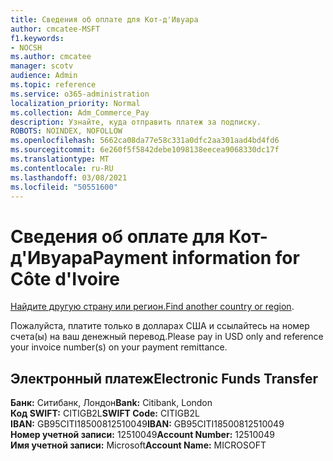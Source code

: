 ```yaml
---
title: Сведения об оплате для Кот-д'Ивуара
author: cmcatee-MSFT
f1.keywords:
- NOCSH
ms.author: cmcatee
manager: scotv
audience: Admin
ms.topic: reference
ms.service: o365-administration
localization_priority: Normal
ms.collection: Adm_Commerce_Pay
description: Узнайте, куда отправить платеж за подписку.
ROBOTS: NOINDEX, NOFOLLOW
ms.openlocfilehash: 5662ca08da77e58c331a0dfc2aa301aad4bd4fd6
ms.sourcegitcommit: 6e260f5f5842debe1098138eecea9068330dc17f
ms.translationtype: MT
ms.contentlocale: ru-RU
ms.lasthandoff: 03/08/2021
ms.locfileid: "50551600"
---
```

# <a name="payment-information-for-cte-divoire"></a><span data-ttu-id="ace9c-103">Сведения об оплате для Кот-д'Ивуара</span><span class="sxs-lookup"><span data-stu-id="ace9c-103">Payment information for Côte d'Ivoire</span></span>

<span data-ttu-id="ace9c-104">[Найдите другую страну или регион.](../billing-and-payments/pay-for-your-subscription.md)</span><span class="sxs-lookup"><span data-stu-id="ace9c-104">[Find another country or region](../billing-and-payments/pay-for-your-subscription.md).</span></span>

<span data-ttu-id="ace9c-105">Пожалуйста, платите только в долларах США и ссылайтесь на номер счета(ы) на ваш денежный перевод.</span><span class="sxs-lookup"><span data-stu-id="ace9c-105">Please pay in USD only and reference your invoice number(s) on your payment remittance.</span></span>

## <a name="electronic-funds-transfer"></a><span data-ttu-id="ace9c-106">Электронный платеж</span><span class="sxs-lookup"><span data-stu-id="ace9c-106">Electronic Funds Transfer</span></span>

<span data-ttu-id="ace9c-107">**Банк:** Ситибанк, Лондон</span><span class="sxs-lookup"><span data-stu-id="ace9c-107">**Bank:** Citibank, London</span></span>  
<span data-ttu-id="ace9c-108">**Код SWIFT:** CITIGB2L</span><span class="sxs-lookup"><span data-stu-id="ace9c-108">**SWIFT Code:** CITIGB2L</span></span>  
<span data-ttu-id="ace9c-109">**IBAN:** GB95CITI18500812510049</span><span class="sxs-lookup"><span data-stu-id="ace9c-109">**IBAN:** GB95CITI18500812510049</span></span>  
<span data-ttu-id="ace9c-110">**Номер учетной записи:** 12510049</span><span class="sxs-lookup"><span data-stu-id="ace9c-110">**Account Number:** 12510049</span></span>  
<span data-ttu-id="ace9c-111">**Имя учетной записи:** Microsoft</span><span class="sxs-lookup"><span data-stu-id="ace9c-111">**Account Name:** MICROSOFT</span></span>  